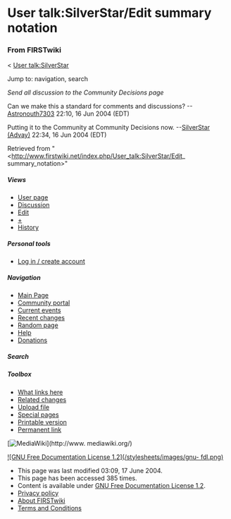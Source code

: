 # User talk:SilverStar/Edit summary notation

### From FIRSTwiki

&lt; [User talk:SilverStar](/index.php/User_talk:SilverStar "User
talk:SilverStar" )

Jump to: navigation, search

_Send all discussion to the Community Decisions page_

Can we make this a standard for comments and discussions?
--[Astronouth7303](/index.php/User:Astronouth7303 "User:Astronouth7303" )
22:10, 16 Jun 2004 (EDT)

Putting it to the Community at Community Decisions now. --[SilverStar
(Advay)](/index.php/User:SilverStar "User:SilverStar" ) 22:34, 16 Jun 2004
(EDT)

Retrieved from "<http://www.firstwiki.net/index.php/User_talk:SilverStar/Edit_
summary_notation>"

##### Views

  * [User page](/index.php/User:SilverStar/Edit_summary_notation)
  * [Discussion](/index.php/User_talk:SilverStar/Edit_summary_notation)
  * [Edit](/index.php?title=User_talk:SilverStar/Edit_summary_notation&action=edit)
  * [+](/index.php?title=User_talk:SilverStar/Edit_summary_notation&action=edit&section=new)
  * [History](/index.php?title=User_talk:SilverStar/Edit_summary_notation&action=history)

##### Personal tools

  * [Log in / create account](/index.php?title=Special:Userlogin&returnto=User_talk:SilverStar/Edit_summary_notation)

[](/index.php/Main_Page "Main Page" )

##### Navigation

  * [Main Page](/index.php/Main_Page)
  * [Community portal](/index.php/FIRSTwiki:Community_portal)
  * [Current events](/index.php/Current_events)
  * [Recent changes](/index.php/Special:Recentchanges)
  * [Random page](/index.php/Special:Random)
  * [Help](/index.php/Help:Contents)
  * [Donations](/index.php/FIRSTwiki:Site_support)

##### Search



##### Toolbox

  * [What links here](/index.php/Special:Whatlinkshere/User_talk:SilverStar/Edit_summary_notation)
  * [Related changes](/index.php/Special:Recentchangeslinked/User_talk:SilverStar/Edit_summary_notation)
  * [Upload file](/index.php/Special:Upload)
  * [Special pages](/index.php/Special:Specialpages)
  * [Printable version](/index.php?title=User_talk:SilverStar/Edit_summary_notation&printable=yes)
  * [Permanent link](/index.php?title=User_talk:SilverStar/Edit_summary_notation&oldid=39547)

[![MediaWiki](/skins/common/images/poweredby_mediawiki_88x31.png)](http://www.
mediawiki.org/)

[![GNU Free Documentation License 1.2](/stylesheets/images/gnu-
fdl.png)](http://www.gnu.org/copyleft/fdl.html)

  * This page was last modified 03:09, 17 June 2004.
  * This page has been accessed 385 times.
  * Content is available under [GNU Free Documentation License 1.2](http://www.gnu.org/copyleft/fdl.html "http://www.gnu.org/copyleft/fdl.html" ).
  * [Privacy policy](/index.php/FIRSTwiki:Privacy_policy "FIRSTwiki:Privacy policy" )
  * [About FIRSTwiki](/index.php/FIRSTwiki:About "FIRSTwiki:About" )
  * [Terms and Conditions](/index.php/FIRSTwiki:Terms_and_conditions "FIRSTwiki:Terms and conditions" )

